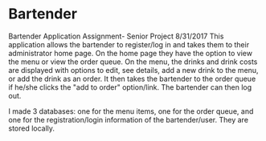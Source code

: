 # Bartender
Bartender Application Assignment- Senior Project 8/31/2017
This application allows the bartender to register/log in and takes them to their administrator home page.
On the home page they have the option to view the menu or view the order queue.
On the menu, the drinks and drink costs are displayed with options to edit, see details, add a new drink to the menu, or add the drink as an order.
It then takes the bartender to the order queue if he/she clicks the "add to order" option/link.
The bartender can then log out. 

I made 3 databases: one for the menu items, one for the order queue, and one for the registration/login information of the bartender/user.
They are stored locally. 
